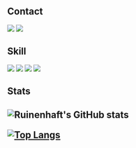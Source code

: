 <h2> Contact </h2>

<a href="https://eulennests.tistory.com/" target="_blank"><img src="https://img.shields.io/badge/Tistory-000000?style=flat-square&logo=Tistory&logoColor=ffffff"/></a> <a href="eulennests@gmail.com" target="_blank"><img src="https://img.shields.io/badge/Gmail-EA4335?style=flat-square&logo=Gmail&logoColor=ffffff"/></a>

<h2> Skill </h2>

<img src="https://img.shields.io/badge/Python-3776AB?style=flat-square&logo=Python&logoColor=white"> <img src="https://img.shields.io/badge/Java-F7DF1E?style=flat-square&logo=Java&logoColor=white"> <img src="https://img.shields.io/badge/Csharp-239120?style=flat-square&logo=Csharp&logoColor=white"/> <img src="https://img.shields.io/badge/MFC-239120?style=flat-square&logo=MFC&logoColor=white"/>

<h2> Stats <h2>
  
![Ruinenhaft's GitHub stats](https://github-readme-stats.vercel.app/api?username=Ruinenhaft&show_icons=true&theme=radical)
  
  
[![Top Langs](https://github-readme-stats.vercel.app/api/top-langs/?username=Ruinenhaft&layout=compact)](https://github.com/anuraghazra/github-readme-stats)
  
<!--[![Solved.ac
프로필](http://mazassumnida.wtf/api/generate_badge?boj=hookb1)](https://solved.ac/hookb1)-->
